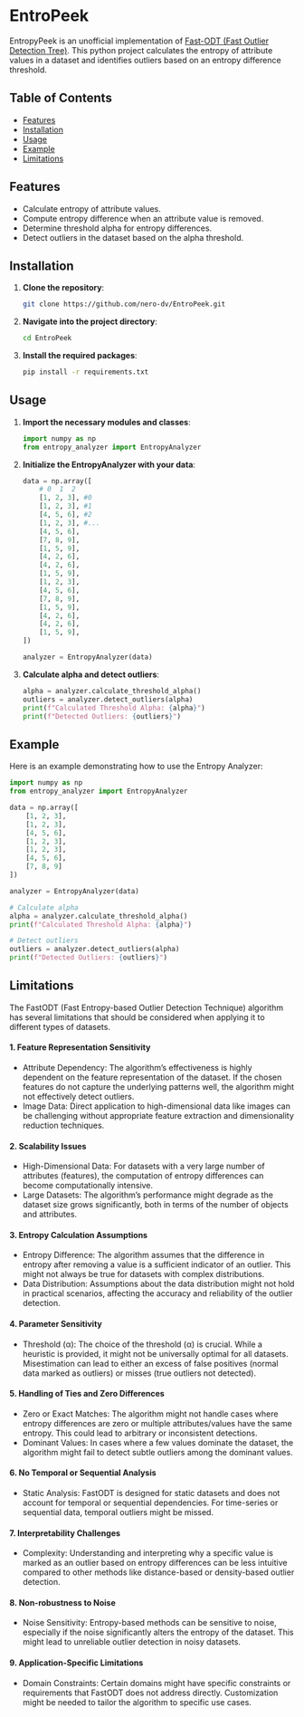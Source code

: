# EntroPeek
EntropyPeek is an unofficial implementation of [Fast-ODT (Fast Outlier Detection Tree)](https://ieeexplore.ieee.org/document/9189844). This python project calculates the entropy of attribute values in a dataset and identifies outliers based on an entropy difference threshold.

## Table of Contents
- [Features](#features)
- [Installation](#installation)
- [Usage](#usage)
- [Example](#example)
- [Limitations](#limitations)

## Features
- Calculate entropy of attribute values.
- Compute entropy difference when an attribute value is removed.
- Determine threshold alpha for entropy differences.
- Detect outliers in the dataset based on the alpha threshold.

## Installation

1. **Clone the repository**:
    ```bash
    git clone https://github.com/nero-dv/EntroPeek.git
    ```
2. **Navigate into the project directory**:
    ```bash
    cd EntroPeek
    ```
3. **Install the required packages**:
    ```bash
    pip install -r requirements.txt
    ```

## Usage

1. **Import the necessary modules and classes**:
    ```python
    import numpy as np
    from entropy_analyzer import EntropyAnalyzer
    ```

2. **Initialize the EntropyAnalyzer with your data**:
    ```python
    data = np.array([
        # 0  1  2
        [1, 2, 3], #0
        [1, 2, 3], #1
        [4, 5, 6], #2
        [1, 2, 3], #...
        [4, 5, 6],
        [7, 8, 9],
        [1, 5, 9],
        [4, 2, 6],
        [4, 2, 6],
        [1, 5, 9],
        [1, 2, 3],
        [4, 5, 6],
        [7, 8, 9],
        [1, 5, 9],
        [4, 2, 6],
        [4, 2, 6],
        [1, 5, 9],
    ])

    analyzer = EntropyAnalyzer(data)
    ```

3. **Calculate alpha and detect outliers**:
    ```python
    alpha = analyzer.calculate_threshold_alpha()
    outliers = analyzer.detect_outliers(alpha)
    print(f"Calculated Threshold Alpha: {alpha}")
    print(f"Detected Outliers: {outliers}")
    ```

## Example

Here is an example demonstrating how to use the Entropy Analyzer:

```python
import numpy as np
from entropy_analyzer import EntropyAnalyzer

data = np.array([
    [1, 2, 3],
    [1, 2, 3],
    [4, 5, 6],
    [1, 2, 3],
    [1, 2, 3],
    [4, 5, 6],
    [7, 8, 9]
])

analyzer = EntropyAnalyzer(data)

# Calculate alpha
alpha = analyzer.calculate_threshold_alpha()
print(f"Calculated Threshold Alpha: {alpha}")

# Detect outliers
outliers = analyzer.detect_outliers(alpha)
print(f"Detected Outliers: {outliers}")
```

## Limitations

The FastODT (Fast Entropy-based Outlier Detection Technique) algorithm has several limitations that should be considered when applying it to different types of datasets.

#### 1. Feature Representation Sensitivity
- Attribute Dependency: The algorithm’s effectiveness is highly dependent on the feature representation of the dataset. If the chosen features do not capture the underlying patterns well, the algorithm might not effectively detect outliers.
- Image Data: Direct application to high-dimensional data like images can be challenging without appropriate feature extraction and dimensionality reduction techniques.
#### 2. Scalability Issues
- High-Dimensional Data: For datasets with a very large number of attributes (features), the computation of entropy differences can become computationally intensive.
- Large Datasets: The algorithm’s performance might degrade as the dataset size grows significantly, both in terms of the number of objects and attributes.
#### 3. Entropy Calculation Assumptions
- Entropy Difference: The algorithm assumes that the difference in entropy after removing a value is a sufficient indicator of an outlier. This might not always be true for datasets with complex distributions.
- Data Distribution: Assumptions about the data distribution might not hold in practical scenarios, affecting the accuracy and reliability of the outlier detection.
#### 4. Parameter Sensitivity
- Threshold (α): The choice of the threshold (α) is crucial. While a heuristic is provided, it might not be universally optimal for all datasets. Misestimation can lead to either an excess of false positives (normal data marked as outliers) or misses (true outliers not detected).
#### 5. Handling of Ties and Zero Differences
- Zero or Exact Matches: The algorithm might not handle cases where entropy differences are zero or multiple attributes/values have the same entropy. This could lead to arbitrary or inconsistent detections.
- Dominant Values: In cases where a few values dominate the dataset, the algorithm might fail to detect subtle outliers among the dominant values.
#### 6. No Temporal or Sequential Analysis
- Static Analysis: FastODT is designed for static datasets and does not account for temporal or sequential dependencies. For time-series or sequential data, temporal outliers might be missed.
#### 7. Interpretability Challenges
- Complexity: Understanding and interpreting why a specific value is marked as an outlier based on entropy differences can be less intuitive compared to other methods like distance-based or density-based outlier detection.
#### 8. Non-robustness to Noise
- Noise Sensitivity: Entropy-based methods can be sensitive to noise, especially if the noise significantly alters the entropy of the dataset. This might lead to unreliable outlier detection in noisy datasets.
#### 9. Application-Specific Limitations
- Domain Constraints: Certain domains might have specific constraints or requirements that FastODT does not address directly. Customization might be needed to tailor the algorithm to specific use cases.
